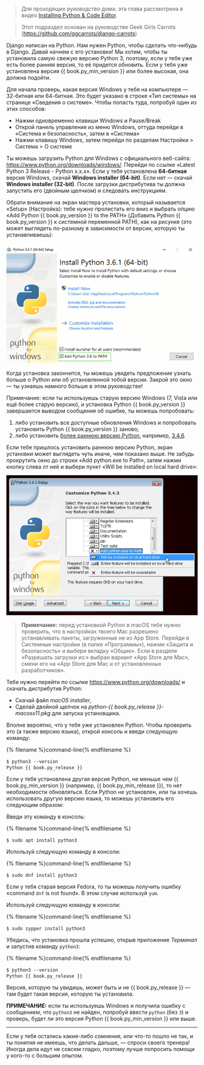 > Для проходящих руководство дома: эта глава рассмотрена в видео [Installing Python & Code Editor](https://www.youtube.com/watch?v=pVTaqzKZCdA).

> Этот подраздел основан на руководстве Geek Girls Carrots (https://github.com/ggcarrots/django-carrots)

Django написан на Python. Нам нужен Python, чтобы сделать что-нибудь в Django. Давай начнем с его установки! Мы хотим, чтобы ты установила самую свежую версию Python 3, поэтому, если у тебя уже есть более ранняя версия, то её придется обновить. Если у тебя уже установлена версия {{ book.py_min_version }} или более высокая, она должна подойти.


<!--sec data-title="Установка Python: Windows" data-id="python_windows" data-collapse=true ces-->

Для начала проверь, какая версия Windows у тебя на компьютере — 32-битная или 64-битная. Это будет указано в строке «Тип системы» на странице «Сведения о системе». Чтобы попасть туда, попробуй один из этих способов:
* Нажми одновременно клавиши Windows и Pause/Break
* Открой панель управления из меню Windows, оттуда перейди в «Система и безопасность», затем в «Система»
* Нажми клавишу Windows, затем перейди по разделам Настройки > Система > О системе

Ты можешь загрузить Python для Windows с официального веб-сайта: https://www.python.org/downloads/windows/. Перейди по ссылке «Latest Python 3 Release - Python x.x.x». Если у тебя установлена **64-битная** версия Windows, скачай **Windows installer (64-bit)**. Если нет — скачай **Windows installer (32-bit)**.  После загрузки дистрибутива ты должна запустить его (двойным щелчком) и следовать инструкциям.

Обрати внимание на экран мастера установки, который называется «Setup» (Настройка): тебе нужно пролистать его вниз и выбрать опцию «Add Python {{ book.py_version }} to the PATH» (Добавить Python {{ book.py_version }} к системной переменной PATH), как на рисунке (это может выглядеть по-разному в зависимости от версии, которую ты устанавливаешь):

![Не забудь добавить Python в системную переменную Path](../python_installation/images/python-installation-options.png)

Когда установка закончится, ты можешь увидеть предложение узнать больше о Python или об установленной тобой версии. Закрой это окно — ты узнаешь намного больше в этом руководстве!

Примечание: если ты используешь старую версию Windows (7, Vista или ещё более старую версию), и установка Python {{ book.py_version }} завершается выводом сообщения об ошибке, ты можешь попробовать:
1. либо установить все доступные обновления Windows и попробовать установить Python {{ book.py_version }} заново;
2. либо установить [более раннюю версию Python](https://www.python.org/downloads/windows/), например, [3.4.6](https://www.python.org/downloads/release/python-346/).

Если тебе пришлось установить раннюю версию Python, экран установки может выглядеть чуть иначе, чем показано выше. Не забудь прокрутить окно до строки «Add python.exe to Path», затем нажми кнопку слева от неё и выбери пункт «Will be installed on local hard drive»:

![Добавление Python в переменную Path, ранние версии](../python_installation/images/add_python_to_windows_path.png)

<!--endsec-->

<!--sec data-title="Установка Python: macOS" data-id="python_OSX"
data-collapse=true ces-->

> **Примечание:** перед установкой Python в macOS тебе нужно проверить, что в настройках твоего Mac разрешено устанавливать пакеты, загруженные не из App Store. Перейди в Системные настройки (в папке «Программы»), нажми «Защита и безопасность» и выбери вкладку «Общие». Если в разделе «Разрешать загрузки из:» выбран вариант «App Store для Mac», смени его на «App Store для Mac и от установленных разработчиков».

Тебе нужно перейти по ссылке https://www.python.org/downloads/ и скачать дистрибутив Python:

  * Скачай файл *macOS installer*,
  * Сделай двойной щелчок на *python-{{ book.py_release }}-macosx11.pkg* для запуска установщика.

<!--endsec-->

<!--sec data-title="Установка Python: Linux" data-id="python_linux"
data-collapse=true ces-->

Вполне вероятно, что у тебя уже установлен Python. Чтобы проверить это (а также версию языка), открой консоль и введи следующую команду:

{% filename %}command-line{% endfilename %}
```
$ python3 --version
Python {{ book.py_release }}
```

Если у тебя установлена другая версия Python, не меньше чем {{ book.py_min_version }} (например, {{ book.py_min_release }}), то нет необходимости обновляться.
Если Python не установлен, или ты хочешь использовать другую версию языка, то можешь установить его следующим образом:


<!--endsec-->

<!--sec data-title="Установка Python: Debian или Ubuntu" data-id="python_debian"
data-collapse=true ces-->

Введи эту команду в консоль:

{% filename %}command-line{% endfilename %}
```
$ sudo apt install python3
```

<!--endsec-->

<!--sec data-title="Установка Python: Fedora" data-id="python_fedora"
data-collapse=true ces-->

Используй следующую команду в консоли:

{% filename %}command-line{% endfilename %}
```
$ sudo dnf install python3
```

Если у тебя старая версия Fedora, то ты можешь получить ошибку «command `dnf` is not found». В этом случае используй `yum`.

<!--endsec-->

<!--sec data-title="Установка Python: openSUSE" data-id="python_openSUSE"
data-collapse=true ces-->

Используй следующую команду в консоли:

{% filename %}command-line{% endfilename %}
```
$ sudo zypper install python3
```

<!--endsec-->

Убедись, что установка прошла успешно, открыв приложение *Терминал* и запустив команду `python3`:

{% filename %}command-line{% endfilename %}
```
$ python3 --version
Python {{ book.py_release }}
```
Версия, которую ты увидишь, может быть и не {{ book.py_release }} — там будет такая версия, которую ты установила.

**ПРИМЕЧАНИЕ:** если ты используешь Windows и получила ошибку с сообщением, что `python3` не найден, попробуй ввести `python` (без `3`) и проверь, будет ли это версия Python {{ book.py_min_version }} или выше.

----

Если у тебя остались какие-либо сомнения, или что-то пошло не так, и ты понятия не имеешь, что делать дальше, — спроси своего тренера! Иногда дела идут не совсем гладко, поэтому лучше попросить помощи у кого-то с большим опытом.
